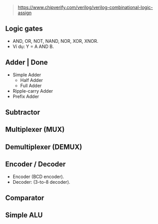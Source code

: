 > https://www.chipverify.com/verilog/verilog-combinational-logic-assign

## Logic gates 
- AND, OR, NOT, NAND, NOR, XOR, XNOR.
- Ví dụ: Y = A AND B.
## Adder | Done
- Simple Adder
  + Half Adder
  + Full Adder
- Ripple-carry Adder
- Prefix Adder
## Subtractor
## Multiplexer (MUX)
## Demultiplexer (DEMUX)
## Encoder / Decoder
- Encoder (BCD encoder).
- Decoder: (3-to-8 decoder).
## Comparator
## Simple ALU
